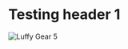 # Testing header 1
![Luffy Gear 5](https://www.dexerto.com/cdn-image/wp-content/uploads/2023/08/14/one-piece-gear-5-luffy.jpeg?width=1200&quality=60&format=auto)
